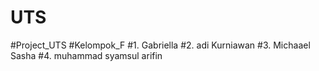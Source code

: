 # UTS
#Project_UTS #Kelompok_F #1. Gabriella #2. adi Kurniawan #3. Michaael Sasha #4. muhammad syamsul arifin
